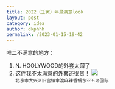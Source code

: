 ```yaml
---
title: 2022（壬寅）年最满意look
layout: post
category: idea
author: dkphhh
permalink: /2023-01-15-19-42
---
```

唯二不满意的地方：

1. N. HOOLYWOOD的外套太薄了
2. 这件我不太满意的外套还很贵！
![](https://cdn.jsdelivr.net/gh/dkphhh/dkphhh.github.io/img/20230115193853.jpg)
<br><small>北京市大兴区旧宫镇拿渡麻辣香锅东亚五环国际</small><br>